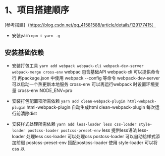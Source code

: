 # 1、项目搭建顺序
[参考搭建]（https://blog.csdn.net/qq_41581588/article/details/129177415）
- 安装yarn `npm i yarn -g`
## 安装基础依赖 
- 安装打包工具 `yarn add webpack webpack-cli webpack-dev-server webpack-merge cross-env`
webpac 包含基础API
webpack-cli 可以提供命令行 再package.json 中使用 webpack --config 等命令
webpack-dev-server 可以启动一个热更新本地服务
cross-env 可以再运行webpack 时设置环境变量 cross-env NODE_ENV=pro

- 安装打包配置项所需依赖 `yarn add clean-webpack-plugin html-webpack-plugin`
html-webpack-plugin 自动生成html
clean-webpack-plugin 每次运行前清除dist

- 安装样式处理所需依赖 `yarn add less-loader less css-loader style-loader postcss-loader postcss-preset-env`
less 提供less语法
less-loader 处理less
css-loader 可以处理css
postcss-loader 可以自动给样式添加前缀
postcss-preset-env 搭配postcss-loader 使用
style-loader 可以将 css 以 <style> 标签形式插入html

- 安装图片处理所需依赖 `yarn add file-loader`
file-loader 可以压缩图片

- 安装react 所需依赖 `yarn add react react-dom reacr-router-dom @types/react @types/react-dom @types/react-router-dom typescript ts-loader`
react-dom 支持jsx
react-router-dom 支持路由
typescript 提供语法支持
ts-loader 处理.ts、.tsx 文件
tsconfig.json ts配置项
[tsconfig配置]（https://jkchao.github.io/typescript-book-chinese/project/compilationContext.html#基础）


- 安装JS处理 所需依赖 `yarn add @babel/core @babel/preset-env @babel/preset-typescript @babel/preset-react @babel/plugin-transform-runtime`
babel-loader 识别
@babel/preset-react react转js
@babel/preset-typescript ts转js
@babel/preset-env 搭配babel 使用 转化普通语法
@babel/plugin-transform-runtime 将es6 高级语法转化
.babelrc 文件配置项

- 文档参考
[react-route-dom](https://reactrouter.com/en/dev/upgrading/v5)
[webpack](https://webpack.docschina.org/configuration/devtool/#root)
